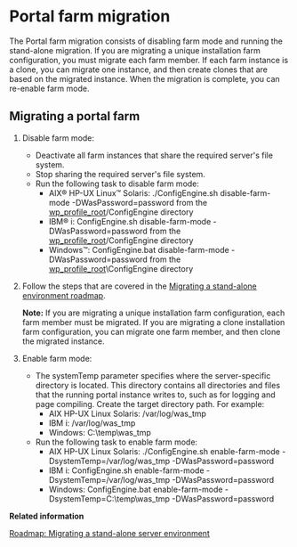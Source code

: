# Portal farm migration

The Portal farm migration consists of disabling farm mode and running the stand-alone migration. If you are migrating a unique installation farm configuration, you must migrate each farm member. If each farm instance is a clone, you can migrate one instance, and then create clones that are based on the migrated instance. When the migration is complete, you can re-enable farm mode.

## Migrating a portal farm

1.  Disable farm mode:
    -   Deactivate all farm instances that share the required server's file system.
    -   Stop sharing the required server's file system.
    -   Run the following task to disable farm mode:
        -   AIX® HP-UX Linux™ Solaris: ./ConfigEngine.sh disable-farm-mode -DWasPassword=password from the [wp\_profile\_root](../reference/wpsdirstr.md#wp_profile_root)/ConfigEngine directory
        -   IBM® i: ConfigEngine.sh disable-farm-mode -DWasPassword=password from the [wp\_profile\_root](../reference/wpsdirstr.md#wp_profile_root)/ConfigEngine directory
        -   Windows™: ConfigEngine.bat disable-farm-mode -DWasPassword=password from the [wp\_profile\_root](../reference/wpsdirstr.md#wp_profile_root)\\ConfigEngine directory
2.  Follow the steps that are covered in the [Migrating a stand-alone environment roadmap](../migrate/rm_mig_standalone.md).

    **Note:** If you are migrating a unique installation farm configuration, each farm member must be migrated. If you are migrating a clone installation farm configuration, you can migrate one farm member, and then clone the migrated instance.

3.  Enable farm mode:
    -   The systemTemp parameter specifies where the server-specific directory is located. This directory contains all directories and files that the running portal instance writes to, such as for logging and page compiling. Create the target directory path. For example:
        -   AIX HP-UX Linux Solaris: /var/log/was\_tmp
        -   IBM i: /var/log/was\_tmp
        -   Windows: C:\\temp\\was\_tmp
    -   Run the following task to enable farm mode:
        -   AIX HP-UX Linux Solaris: ./ConfigEngine.sh enable-farm-mode -DsystemTemp=/var/log/was\_tmp -DWasPassword=password
        -   IBM i: ConfigEngine.sh enable-farm-mode -DsystemTemp=/var/log/was\_tmp -DWasPassword=password
        -   Windows: ConfigEngine.bat enable-farm-mode -DsystemTemp=C:\\temp\\was\_tmp -DWasPassword=password


**Related information**  


[Roadmap: Migrating a stand-alone server environment](../migrate/rm_mig_standalone.md)

